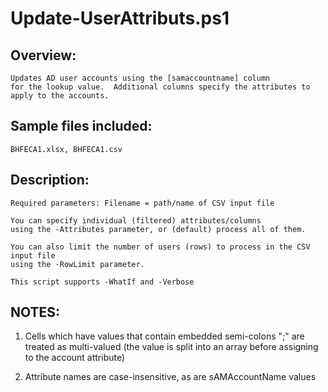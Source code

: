 # Update-UserAttributs.ps1

## Overview: 

	Updates AD user accounts using the [samaccountname] column
	for the lookup value.  Additional columns specify the attributes to 
	apply to the accounts.  


## Sample files included:

	BHFECA1.xlsx, BHFECA1.csv

## Description:
	
	Required parameters: Filename = path/name of CSV input file
	
	You can specify individual (filtered) attributes/columns
	using the -Attributes parameter, or (default) process all of them.
	
	You can also limit the number of users (rows) to process in the CSV input file
	using the -RowLimit parameter.
	
	This script supports -WhatIf and -Verbose
	
## NOTES:

1. Cells which have values that contain embedded semi-colons ";" are 
   treated as multi-valued (the value is split into an array before
   assigning to the account attribute)

2. Attribute names are case-insensitive, as are sAMAccountName values
	
